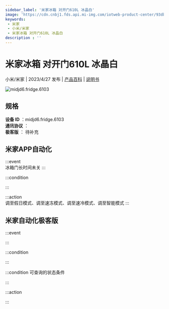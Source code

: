 ```yaml
---
sidebar_label: '米家冰箱 对开门610L 冰晶白'
image: 'https://cdn.cnbj1.fds.api.mi-img.com/iotweb-product-center/93dbf1f14a66d95c284658bfe50e4481_1681181790726.png?GalaxyAccessKeyId=AKVGLQWBOVIRQ3XLEW&Expires=9223372036854775807&Signature=1gpPXxwFvop7jbfEqS1nYCGGEo4='
keywords: 
 - 米家
 - 小米/米家
 - 米家冰箱 对开门610L 冰晶白
description : ''
---
```

# 米家冰箱 对开门610L 冰晶白

小米/米家 | 2023/4/27 发布 | [产品百科](https://home.mi.com/webapp/content/baike/product/index.html?model=midjd6.fridge.6103/) | [说明书](https://home.mi.com/views/introduction.html?model=midjd6.fridge.6103&region=cn)

![midjd6.fridge.6103](https://cdn.cnbj1.fds.api.mi-img.com/iotweb-product-center/93dbf1f14a66d95c284658bfe50e4481_1681181790726.png?GalaxyAccessKeyId=AKVGLQWBOVIRQ3XLEW&Expires=9223372036854775807&Signature=1gpPXxwFvop7jbfEqS1nYCGGEo4=)

## 规格  
> 
**设备 ID** ：midjd6.fridge.6103  
**通讯协议** ：  
**极客版**  ： 待补充 


## 米家APP自动化  

:::event  
冰箱门长时间未关
:::

:::condition  

:::

:::action   
调至假日模式、调至速冻模式、调至速冷模式、调至智能模式
:::

## 米家自动化极客版  

:::event  

:::

:::condition  

:::

:::condition 可查询的状态条件  

:::

:::action  

:::

        
